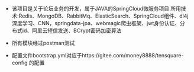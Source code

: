 * 该项目是关于论坛业务的开发，属于JAVA的SpringCloud微服务项目
所用技术:Redis、MongoDB、RabbitMq、ElasticSearch、SpringCloud组件、dl4j深度学习、CNN，springdata-jpa、webmagic爬虫框架、jwt身份认证、分布式id、阿里云短信发送、BCrypt密码加密算法

* 所有模块经过postman测试
  
* 配置文件bootstrap.yml对应于https://gitee.com/money8888/tensquare-config
的配置 
